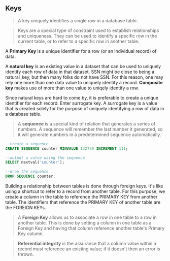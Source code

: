 ## Keys

> A key uniquely identifies a single row in a database table.

> Keys are a special type of constraint used to establish relationships and uniqueness. They can be used to identify a specific row in the current table, or to refer to a specific row in another table. 

A __Primary Key__ is a unique identifier for a row (or an individual record) of data.

A __natural key__ is an existing value in a dataset that can be used to uniquely identify each row of data in that dataset. SSN might be close to being a natural_key, but then many folks do not have SSN. For this reason, one may rely one more than one data value to uniquely identity a record. __Composite key__ makes use of more than one value to uniqely identify a row.

Since natural keys are hard to come by, it is preferable to create a unique identifier for each record. Enter surrogate key. A surrogate key is a value that is created solely for the purpose of uniquely identifying a row of data in a database table. 

> A __sequence__ is a special kind of relation that generates a series of numbers. A sequence will remember the last number it generated, so it will generate numbers in a predetermined sequence automatically.

```sql
--create a sequence
CREATE SEQUENCE counter MINVALUE 132739 INCREMENT 111;

--output a value using the sequence
SELECT nextval('counter');

--drop the sequence
DROP SEQUENCE counter;
```

Building a relationship between tables is done through foreign keys. It's like using a shortcut to refer to a record from another table. For this purpose, we create a column in the table to reference the PRIMARY KEY from another table. The identifiers that reference the PRIMARY KEY of another table are the FOREIGN KEYs. 

> A __Foreign Key__ allows us to associate a row in one table to a row in another table. This is done by setting a column in one table as a Foreign Key and having that column reference another table's Primary Key column.

> __Referential integrity__ is the assurance that a column value within a record must reference an existing value; if it doesn't then an error is thrown. 